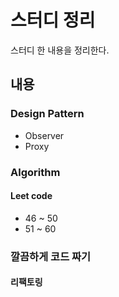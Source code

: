 # 스터디 정리
스터디 한 내용을 정리한다.
## 내용
### Design Pattern
* Observer
* Proxy
### Algorithm
#### Leet code
* 46 ~ 50
* 51 ~ 60
### 깔끔하게 코드 짜기
#### 리팩토링